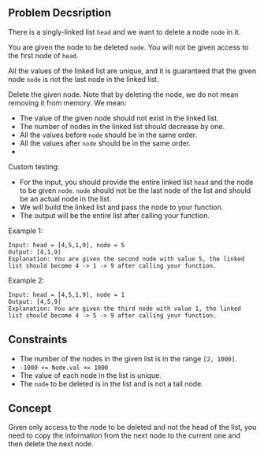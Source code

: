 ## Problem Decsription

There is a singly-linked list `head` and we want to delete a node `node` in it.

You are given the node to be deleted `node`. You will not be given access to the first node of `head`.

All the values of the linked list are unique, and it is guaranteed that the given node `node` is not the last node in the linked list.

Delete the given node. Note that by deleting the node, we do not mean removing it from memory. We mean:

- The value of the given node should not exist in the linked list.
- The number of nodes in the linked list should decrease by one.
- All the values before `node` should be in the same order.
- All the values after `node` should be in the same order.
- 
Custom testing:

- For the input, you should provide the entire linked list `head` and the node to be given `node`. `node` should not be the last node of the list and should be an actual node in the list.
- We will build the linked list and pass the node to your function.
- The output will be the entire list after calling your function.

Example 1:
```plaintext
Input: head = [4,5,1,9], node = 5
Output: [4,1,9]
Explanation: You are given the second node with value 5, the linked list should become 4 -> 1 -> 9 after calling your function.
```
Example 2:
```plaintext
Input: head = [4,5,1,9], node = 1
Output: [4,5,9]
Explanation: You are given the third node with value 1, the linked list should become 4 -> 5 -> 9 after calling your function.
```

## Constraints

- The number of the nodes in the given list is in the range `[2, 1000]`.
- `-1000 <= Node.val <= 1000`
- The value of each node in the list is unique.
- The `node` to be deleted is in the list and is not a tail node.

## Concept
Given only access to the node to be deleted and not the head of the list, you need to copy the information from the next node to the current one and then delete the next node.
